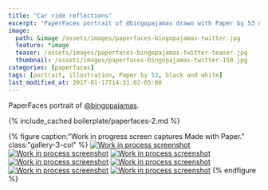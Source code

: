 ```yaml
---
title: "Car ride reflections"
excerpt: "PaperFaces portrait of @bingopajamas drawn with Paper by 53 on an iPad."
image: 
  path: &image /assets/images/paperfaces-bingopajamas-twitter.jpg 
  feature: *image
  teaser: /assets/images/paperfaces-bingopajamas-twitter-teaser.jpg
  thumbnail: /assets/images/paperfaces-bingopajamas-twitter-150.jpg
categories: [paperfaces]
tags: [portrait, illustration, Paper by 53, black and white]
last_modified_at: 2017-01-17T14:31:02-05:00
---
```


PaperFaces portrait of [@bingopajamas](https://twitter.com/bingopajamas).

{% include_cached boilerplate/paperfaces-2.md %}

{% figure caption:"Work in progress screen captures Made with Paper." class:"gallery-3-col" %}
[![Work in process screenshot](/assets/images/paperfaces-bingopajamas-process-1-600.jpg)](/assets/images/paperfaces-bingopajamas-process-1-lg.jpg)
[![Work in process screenshot](/assets/images/paperfaces-bingopajamas-process-2-600.jpg)](/assets/images/paperfaces-bingopajamas-process-2-lg.jpg)
[![Work in process screenshot](/assets/images/paperfaces-bingopajamas-process-3-600.jpg)](/assets/images/paperfaces-bingopajamas-process-3-lg.jpg)
[![Work in process screenshot](/assets/images/paperfaces-bingopajamas-process-4-600.jpg)](/assets/images/paperfaces-bingopajamas-process-4-lg.jpg)
[![Work in process screenshot](/assets/images/paperfaces-bingopajamas-process-5-600.jpg)](/assets/images/paperfaces-bingopajamas-process-5-lg.jpg)
[![Work in process screenshot](/assets/images/paperfaces-bingopajamas-process-6-600.jpg)](/assets/images/paperfaces-bingopajamas-process-6-lg.jpg)
[![Work in process screenshot](/assets/images/paperfaces-bingopajamas-process-7-600.jpg)](/assets/images/paperfaces-bingopajamas-process-7-lg.jpg)
{% endfigure %}
